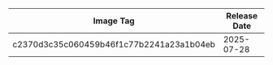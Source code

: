 | Image Tag                                | Release Date |
| ---------------------------------------- | ------------ |
| c2370d3c35c060459b46f1c77b2241a23a1b04eb | 2025-07-28   |

